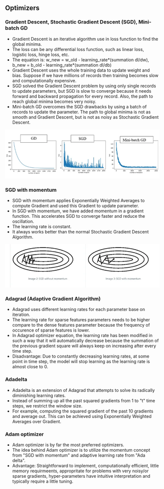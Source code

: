 ## Optimizers  

### Gradient Descent, Stochastic Gradient Descent (SGD), Mini-batch GD
- Gradient Descent is an iterative algorithm use in loss function to find the global minima.
- The loss can be any differential loss function, such as linear loss, logistic loss, hinge loss, etc. 
- The equation is: w_new = w_old - learning_rate*(summation dl/dw), b_new = b_old - learning_rate*(summation dl/db)
- Gradient Descent uses the whole training data to update weight and bias. Suppose if we have millions of records then training becomes slow and computationally expensive.
- SGD solved the Gradient Descent problem by using only single records to update parameters, but SGD is slow to converge because it needs forward and backward propagation for every record. Also, the path to reach global minima becomes very noisy.
- Mini-batch GD overcomes the SGD drawbacks by using a batch of records to update the parameter. The path to global minima is not as smooth and Gradient Descent, but is not as noisy as Stochastic Gradient Descent.

![](https://github.com/ychong4/ychong4.github.io/blob/master/Activity%202/DeepLearning/Gradient%20descent.webp)


### SGD with momentum
- SGD with momentum applies Exponentially Weighted Averages to compute Gradient and used this Gradient to update parameter.
- In SGD with momentum, we have added momentum in a gradient function. This accelerates SGD to converge faster and reduce the oscillation.
- The learning rate is constant.
- It always works better than the normal Stochastic Gradient Descent Algorithm.

![](https://github.com/ychong4/ychong4.github.io/blob/master/Activity%202/DeepLearning/sgd_momentum.webp)

### Adagrad (Adaptive Gradient Algorithm)
- Adagrad uses different learning rates for each parameter base on iteration.
- The learning rate for sparse features parameters needs to be higher compare to the dense features parameter because the frequency of occurence of sparse features is lower.
- In Adagrad optimizer equation, the learning rate has been modified in such a way that it will automatically decrease because the summation of the previous gradient square will always keep on increasing after every time step.
- Disadvantage: Due to constantly decreasing learning rates, at some point in time step, the model will stop learning as the learning rate is almost close to 0.

### Adadelta
- Adadelta is an extension of Adagrad that attempts to solve its radically diminishing learning rates.
- Instead of summing up all the past squared gradients from 1 to "t" time steps, we restrict the window size.
- For example, computing the squared gradient of the past 10 gradients and average out. This can be achieved using Exponentially Weighted Averages over Gradient.

### Adam optimizer
- Adam optimizer is by far the most preferred optimizers.
- The idea behind Adam optimizer is to utilize the momentum concept from "SGD with momentum" and adaptive learning rate from "Ada delta".
- Advantage: Straightforward to implement, computationally efficient, little memory requirmeents, appropritate for problems with very noisy/or sparse gradients, hyper-parameters have intuitive interpretation and typically require a little tuning.

